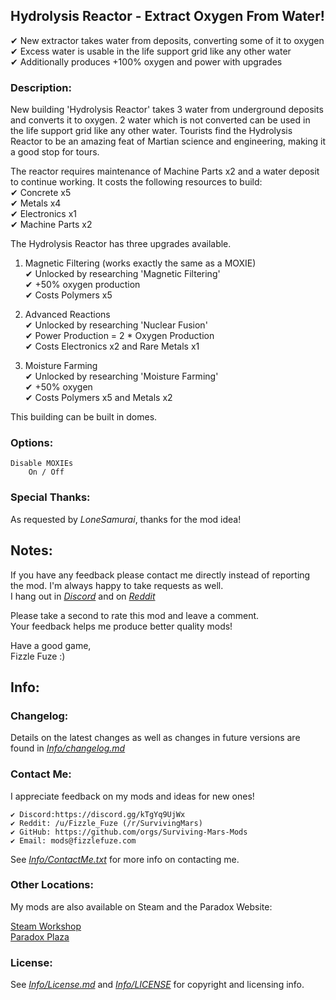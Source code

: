 ## Hydrolysis Reactor - Extract Oxygen From Water!
✔ New extractor takes water from deposits, converting some of it to oxygen <br>
✔ Excess water is usable in the life support grid like any other water <br>
✔ Additionally produces +100% oxygen and power with upgrades <br>


### Description:
New building 'Hydrolysis Reactor' takes 3 water from underground deposits and converts it to oxygen. 2 water which is not converted can be used in the life support grid like any other water. Tourists find the Hydrolysis Reactor to be an amazing feat of Martian science and engineering, making it a good stop for tours.

The reactor requires maintenance of Machine Parts x2 and a water deposit to continue working. It costs the following resources to build:  <br>
    ✔ Concrete x5 <br>
    ✔ Metals x4 <br>
    ✔ Electronics x1 <br>
    ✔ Machine Parts x2 <br>

The Hydrolysis Reactor has three upgrades available.

1) Magnetic Filtering (works exactly the same as a MOXIE) <br>
   ✔ Unlocked by researching 'Magnetic Filtering' <br>
   ✔ +50% oxygen production <br>
   ✔ Costs Polymers x5 <br>


2) Advanced Reactions <br>
   ✔ Unlocked by researching 'Nuclear Fusion' <br>
   ✔ Power Production = 2 * Oxygen Production <br>
   ✔ Costs Electronics x2 and Rare Metals x1 <br>


3) Moisture Farming <br>
   ✔ Unlocked by researching 'Moisture Farming' <br>
   ✔ +50% oxygen <br>
   ✔ Costs Polymers x5 and Metals x2 <br>

This building can be built in domes.

### Options:
    Disable MOXIEs
        On / Off

### Special Thanks:
As requested by *LoneSamurai*, thanks for the mod idea!

## Notes:
If you have any feedback please contact me directly instead of reporting the mod. I'm always happy to take requests as well.<br>
I hang out in [*Discord*](https://discord.gg/kTgYq9UjWx) and on [*Reddit*](https://www.reddit.com/user/Fizzle_Fuze)

Please take a second to rate this mod and leave a comment.<br>
Your feedback helps me produce better quality mods!

Have a good game,<br>
Fizzle Fuze :)

## Info:

### Changelog:
Details on the latest changes as well as changes in future versions are found in [*Info/changelog.md*](Info/changelog.md)

### Contact Me:
I appreciate feedback on my mods and ideas for new ones!

    ✔ Discord:https://discord.gg/kTgYq9UjWx
    ✔ Reddit: /u/Fizzle_Fuze (/r/SurvivingMars)
    ✔ GitHub: https://github.com/orgs/Surviving-Mars-Mods
    ✔ Email: mods@fizzlefuze.com

See [*Info/ContactMe.txt*](Info/ContactMe.txt) for more info on contacting me.

### Other Locations:
My mods are also available on Steam and the Paradox Website:

[Steam Workshop](https://steamcommunity.com/id/fizzle_fuze/myworkshopfiles/?appid=464920) <br>
[Paradox Plaza](https://mods.paradoxplaza.com/games/surviving_mars?search=Fizzle_Fuze&sortBy=best)


### License:
See [*Info/License.md*](Info/license.md) and [*Info/LICENSE*](Info/LICENSE) for copyright and licensing info.
